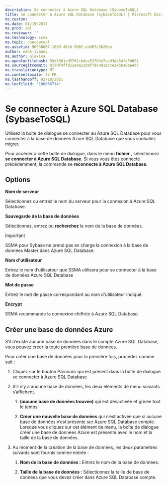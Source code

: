 ```yaml
---
description: Se connecter à Azure SQL Database (SybaseToSQL)
title: Se connecter à Azure SQL Database (SybaseToSQL) | Microsoft Docs
ms.custom: ''
ms.date: 01/19/2017
ms.prod: sql
ms.reviewer: ''
ms.technology: ssma
ms.topic: conceptual
ms.assetid: 96538007-1099-40c8-9902-edd07c5620ee
author: nahk-ivanov
ms.author: alexiva
ms.openlocfilehash: 93d1901cd5701cbdea537b947aa93de64fe59661
ms.sourcegitcommit: 917df4ffd22e4a229af7dc481dcce3ebba0aa4d7
ms.translationtype: MT
ms.contentlocale: fr-FR
ms.lasthandoff: 02/10/2021
ms.locfileid: "100056714"
---
```

# <a name="connect-to-azure-sql-database--sybasetosql"></a>Se connecter à Azure SQL Database (SybaseToSQL)
Utilisez la boîte de dialogue se connecter au Azure SQL Database pour vous connecter à la base de données Azure SQL Database que vous souhaitez migrer.  
  
Pour accéder à cette boîte de dialogue, dans le menu **fichier** , sélectionnez **se connecter à Azure SQL Database**. Si vous vous êtes connecté précédemment, la commande se **reconnecte à Azure SQL Database.**  
  
## <a name="options"></a>Options  
**Nom de serveur**  
  
Sélectionnez ou entrez le nom du serveur pour la connexion à Azure SQL Database.  
  
**Sauvegarde de la base de données**  
  
Sélectionnez, entrez ou **recherchez** le nom de la base de données.  
  
> [!IMPORTANT]  
> SSMA pour Sybase ne prend pas en charge la connexion à la base de données Master dans Azure SQL Database.  
  
**Nom d'utilisateur**  
  
Entrez le nom d’utilisateur que SSMA utilisera pour se connecter à la base de données Azure SQL Database  
  
**Mot de passe**  
  
Entrez le mot de passe correspondant au nom d'utilisateur indiqué.  
  
**Encrypt**  
  
SSMA recommande la connexion chiffrée à Azure SQL Database.  
  
## <a name="create-azure-database"></a>Créer une base de données Azure  
S’il n’existe aucune base de données dans le compte Azure SQL Database, vous pouvez créer la toute première base de données.  
  
Pour créer une base de données pour la première fois, procédez comme suit :  
  
1.  Cliquez sur le bouton Parcourir qui est présent dans la boîte de dialogue se connecter à Azure SQL Database  
  
2.  S’il n’y a aucune base de données, les deux éléments de menu suivants s’affichent.  
  
    1.  **(aucune base de données trouvée)** qui est désactivée et grisée tout le temps  
  
    2.  **Créer une nouvelle base de données** qui n’est activée que si aucune base de données n’est présente sur Azure SQL Database compte. Lorsque vous cliquez sur cet élément de menu, la boîte de dialogue créer une base de données Azure est présente avec le nom et la taille de la base de données.  
  
3.  Au moment de la création de la base de données, les deux paramètres suivants sont fournis comme entrée :  
  
    1.  **Nom de la base de données :** Entrez le nom de la base de données.  
  
    2.  **Taille de la base de données :** Sélectionnez la taille de base de données que vous devez créer dans Azure SQL Database compte.  
  
